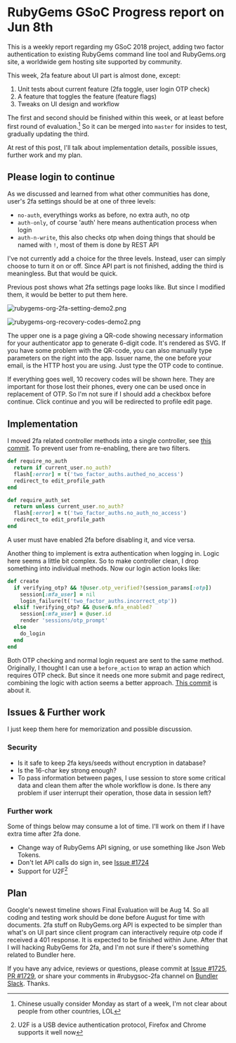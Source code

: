 # RubyGems GSoC Progress report on Jun 8th

This is a weekly report regarding my GSoC 2018 project, adding two factor authentication to existing RubyGems command line tool and RubyGems.org site, a worldwide gem hosting site supported by community.

This week, 2fa feature about UI part is almost done, except:

1. Unit tests about current feature (2fa toggle, user login OTP check)
2. A feature that toggles the feature (feature flags)
3. Tweaks on UI design and workflow

The first and second should be finished within this week, or at least before first round of evaluation.[^1] So it can be merged into `master` for insides to test, gradually updating the third.

At rest of this post, I'll talk about implementation details, possible issues, further work and my plan.

## Please login to continue

As we discussed and learned from what other communities has done, user's 2fa settings should be at one of three levels:

- `no-auth`, everythings works as before, no extra auth, no otp
- `auth-only`, of course 'auth' here means authentication process when login
- `auth-n-write`, this also checks otp when doing things that should be named with `!`, most of them is done by REST API

I've not currently add a choice for the three levels. Instead, user can simply choose to turn it on or off. Since API part is not finished, adding the third is meaningless. But that would be quick.

Previous post shows what 2fa settings page looks like. But since I modified them, it would be better to put them here.

![rubygems-org-2fa-setting-demo2.png](https://ecnelises.com/images/rubygems-org-2fa-setting-demo2.png)

![rubygems-org-recovery-codes-demo2.png](https://ecnelises.com/images/rubygems-org-recovery-codes-demo2.png)

The upper one is a page giving a QR-code showing necessary information for your authenticator app to generate 6-digit code. It's rendered as SVG. If you have some problem with the QR-code, you can also manually type parameters on the right into the app. Issuer name, the one before your email, is the HTTP host you are using. Just type the OTP code to continue.

If everything goes well, 10 recovery codes will be shown here. They are important for those lost their phones, every one can be used once in replacement of OTP. So I'm not sure if I should add a checkbox before continue. Click continue and you will be redirected to profile edit page.

## Implementation

I moved 2fa related controller methods into a single controller, see [this commit](https://github.com/rubygems/rubygems.org/pull/1729/commits/33f187254d917788c92b6ec8b367346b544f8fa6). To prevent user from re-enabling, there are two filters.

```ruby
def require_no_auth
  return if current_user.no_auth?
  flash[:error] = t('two_factor_auths.authed_no_access')
  redirect_to edit_profile_path
end

def require_auth_set
  return unless current_user.no_auth?
  flash[:error] = t('two_factor_auths.no_auth_no_access')
  redirect_to edit_profile_path
end
```

A user must have enabled 2fa before disabling it, and vice versa.

Another thing to implement is extra authentication when logging in. Logic here seems a little bit complex. So to make controller clean, I drop something into individual methods. Now our login action looks like:

```ruby
def create
  if verifying_otp? && !@user.otp_verified?(session_params[:otp])
    session[:mfa_user] = nil
    login_failure(t('two_factor_auths.incorrect_otp'))
  elsif !verifying_otp? && @user&.mfa_enabled?
    session[:mfa_user] = @user.id
    render 'sessions/otp_prompt'
  else
    do_login
  end
end
```

Both OTP checking and normal login request are sent to the same method. Originally, I thought I can use a `before_action` to wrap an action which requires OTP check. But since it needs one more submit and page redirect, combining the logic with action seems a better approach. [This commit](https://github.com/rubygems/rubygems.org/pull/1729/commits/eba6f1ba083fd2ac5b81d35a3010a491112e9cff) is about it.

## Issues & Further work

I just keep them here for memorization and possible discussion.

### Security

- Is it safe to keep 2fa keys/seeds without encryption in database?
- Is the 16-char key strong enough?
- To pass information between pages, I use session to store some critical data and clean them after the whole workflow is done. Is there any problem if user interrupt their operation, those data in session left?

### Further work

Some of things below may consume a lot of time. I'll work on them if I have extra time after 2fa done.

- Change way of RubyGems API signing, or use something like Json Web Tokens.
- Don't let API calls do sign in, see [Issue #1724](https://github.com/rubygems/rubygems.org/issues/1724)
- Support for U2F[^2]

## Plan

Google's newest timeline shows Final Evaluation will be Aug 14. So all coding and testing work should be done before August for time with documents. 2fa stuff on RubyGems.org API is expected to be simpler than what's on UI part since client program can interactively require otp code if received a 401 response. It is expected to be finished within June. After that I will hacking RubyGems for 2fa, and I'm not sure if there's something related to Bundler here.

If you have any advice, reviews or questions, please commit at [Issue #1725](https://github.com/rubygems/rubygems.org/issues/1725), [PR #1729](https://github.com/rubygems/rubygems.org/pull/1729), or share your comments in #rubygsoc-2fa channel on [Bundler Slack](https://slack.bundler.io/). Thanks.

[^1]: Chinese usually consider Monday as start of a week, I'm not clear about people from other countries, LOL
[^2]: U2F is a USB device authentication protocol, Firefox and Chrome supports it well now